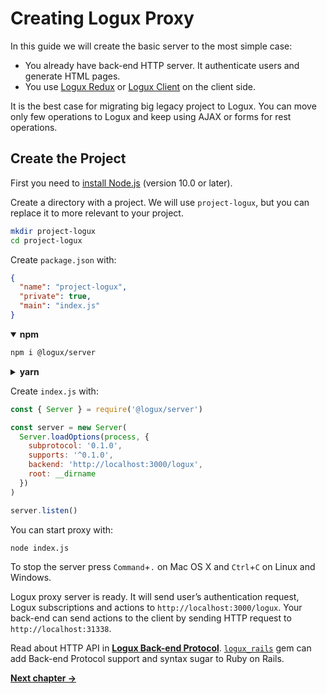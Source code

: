 # Creating Logux Proxy

In this guide we will create the basic server to the most simple case:

* You already have back-end HTTP server. It authenticate users
  and generate HTML pages.
* You use [Logux Redux] or [Logux Client] on the client side.

It is the best case for migrating big legacy project to Logux.
You can move only few operations to Logux and keep using AJAX or forms
for rest operations.

[Logux Client]: ./5-creating-client.md
[Logux Redux]: ./3-creating-redux.md


## Create the Project

First you need to [install Node.js] (version 10.0 or later).

Create a directory with a project. We will use `project-logux`, but you can
replace it to more relevant to your project.

```sh
mkdir project-logux
cd project-logux
```

Create `package.json` with:

```json
{
  "name": "project-logux",
  "private": true,
  "main": "index.js"
}
```

<details open><summary><b>npm</b></summary>

```sh
npm i @logux/server
```

</details>
<details><summary><b>yarn</b></summary>

```sh
yarn add @logux/server
```

</details>

Create `index.js` with:

```js
const { Server } = require('@logux/server')

const server = new Server(
  Server.loadOptions(process, {
    subprotocol: '0.1.0',
    supports: '^0.1.0',
    backend: 'http://localhost:3000/logux',
    root: __dirname
  })
)

server.listen()
```

You can start proxy with:

```sh
node index.js
```

To stop the server press `Command`+`.` on Mac OS X and `Ctrl`+`C` on Linux
and Windows.

Logux proxy server is ready. It will send user’s authentication request,
Logux subscriptions and actions to `http://localhost:3000/logux`.
Your back-end can send actions to the client by sending HTTP request
to `http://localhost:31338`.

Read about HTTP API in **[Logux Back-end Protocol]**.
[`logux_rails`] gem can add Back-end Protocol support and syntax sugar
to Ruby on Rails.

[Logux Back-end Protocol]: ../backend-protocol/spec.md
[install Node.js]: https://nodejs.org/en/download/package-manager/
[`logux_rails`]: https://github.com/logux/logux_rails

**[Next chapter →](./3-creating-redux.md)**
